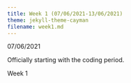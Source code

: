 ```yaml
---
title: Week 1 (07/06/2021-13/06/2021)
theme: jekyll-theme-cayman
filename: week1.md
--- 
```



07/06/2021

Officially starting with the coding period.

Week 1
